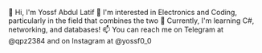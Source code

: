 👋 Hi, I'm Yossf Abdul Latif
👀 I'm interested in Electronics and Coding, particularly in the field that combines the two
🌱 Currently, I'm learning C#, networking, and databases!
📫 You can reach me on Telegram at @qpz2384 and on Instagram at @yossf0_0 

<!---
yossf2003/yossf2003 is a ✨ special ✨ repository because its `README.md` (this file) appears on your GitHub profile.
You can click the Preview link to take a look at your changes.
--->
